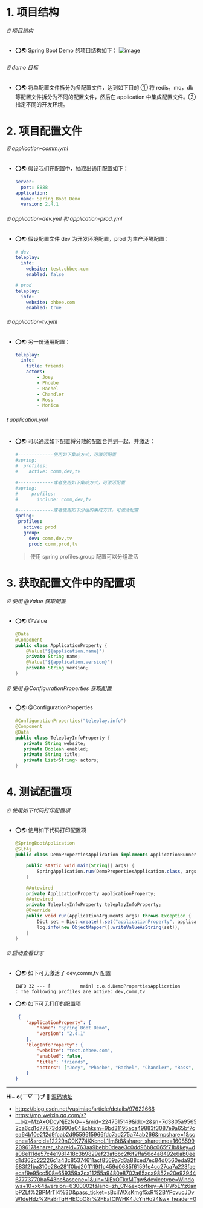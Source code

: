 # 1. 项目结构<span id="项目结构"></span>
###### ⏰ 项目结构
- ⭕🌏 Spring Boot Demo 的项目结构如下：
![image](https://media.ohbee.cn/spring-boot-1.jpg)
###### ⏰ demo 目标
- ⭕🌏 将单配置文件拆分为多配置文件，达到如下目的 ① 将 redis，mq，db 等配置文件拆分为不同的配置文件，然后在 application 中集成配置文件。② 指定不同的开发环境。
# 2. 项目配置文件<span id="项目配置文件"></span>
###### ⏰ application-comm.yml
- ⭕🌏 假设我们在配置中，抽取出通用配置如下：
    ```yml
    server:
      port: 8888
    application:
      name: Spring Boot Demo
      version: 2.4.1
    ```
###### ⏰ application-dev.yml 和 application-prod.yml
- ⭕🌏 假设配置文件 dev 为开发环境配置，prod 为生产环境配置：
    ```yml
    # dev
    teleplay:
      info:
        website: test.ohbee.com
        enabled: false
    ```
    ```yml
    # prod
    teleplay:
      info:
        website: ohbee.com
        enabled: true
    ```
 ###### ⏰ application-tv.yml
 - ⭕🌏 另一份通用配置：
    ```yml
    teleplay:
      info:
        title: friends
        actors:
            - Joey
            - Phoebe
            - Rachel
            - Chandler
            - Ross
            - Monica
    ```
 ###### ❗ application.yml
  - ⭕🌏 可以通过如下配置将分散的配置合并到一起，并激活：
     ```yml
     #-------------使用如下集成方式，可激活配置
    #spring:
    #  profiles:
    #    active: comm,dev,tv

    #-------------或者使用如下集成方式，可激活配置
    #spring:
    #     profiles:
    #       include: comm,dev,tv

    #-------------或者使用如下分组的集成方式，可激活配置
    spring:
      profiles:
        active: prod
        group:
          dev: comm,dev,tv
          prod: comm,prod,tv
     ```
    > 使用 spring.profiles.group 配置可以分组激活
# 3. 获取配置文件中的配置项<span id="获取配置文件中的配置项"></span>
 ###### ⏰ 使用 @Value 获取配置
 - ⭕🌏  @Value 
    ```java
    @Data
    @Component
    public class ApplicationProperty {
        @Value("${application.name}")
        private String name;
        @Value("${application.version}")
        private String version;
    }
    ```

###### ⏰ 使用 @ConfigurationProperties 获取配置
 - ⭕🌏  @ConfigurationProperties
     ```java
    @ConfigurationProperties("teleplay.info")
    @Component
    @Data
    public class TeleplayInfoProperty {
        private String website;
        private Boolean enabled;
        private String title;
        private List<String> actors;
    }
     ```
# 4. 测试配置项<span id="测试配置项">
###### ⏰ 使用如下代码打印配置项
 - ⭕🌏  使用如下代码打印配置项
    ```java
    @SpringBootApplication
    @Slf4j
    public class DemoPropertiesApplication implements ApplicationRunner {

        public static void main(String[] args) {
            SpringApplication.run(DemoPropertiesApplication.class, args);
        }

        @Autowired
        private ApplicationProperty applicationProperty;
        @Autowired
        private TeleplayInfoProperty teleplayInfoProperty;
        @Override
        public void run(ApplicationArguments args) throws Exception {
            Dict set = Dict.create().set("applicationProperty", applicationProperty).set("blogInfoProperty", teleplayInfoProperty);
            log.info(new ObjectMapper().writeValueAsString(set));
        }
    }
    ```
###### ⏰ 启动查看日志
 - ⭕🌏  如下可见激活了 dev,comm,tv 配置
     ```shell
     INFO 32 --- [           main] c.o.d.DemoPropertiesApplication          : The following profiles are active: dev,comm,tv
     ```
 - ⭕🌏  如下可见打印的配置项
    ```json
     {
        "applicationProperty": {
            "name": "Spring Boot Demo",
            "version": "2.4.1"
        },
        "blogInfoProperty": {
            "website": "test.ohbee.com",
            "enabled": false,
            "title": "friends",
            "actors": ["Joey", "Phoebe", "Rachel", "Chandler", "Ross", "Monica"]
        }
    }
    ```
    
 ---
<strong> Hi~ o(*￣▽￣*)ブ <span id="源码地址"> </strong>🌱 [源码地址](https://github.com/SpanishSoap/spring-boot-ohbee)



- https://blog.csdn.net/yusimiao/article/details/97622666
- https://mp.weixin.qq.com/s?__biz=MzAxODcyNjEzNQ==&mid=2247515149&idx=2&sn=7d3805a95652ca6cd1d77873dd990e04&chksm=9bd31195aca49883f3087e9a65bf7cea64b10e212d9fcab2d9559615966fdc7ad275a74ab266&mpshare=1&scene=1&srcid=12229nC0K774KKcnoL1Im6t8&sharer_sharetime=1608599209617&sharer_shareid=763aa9bebb0deae3c0dd96b8c065f71b&key=da08e111de57c4e1981418c3b9829ef23af6bc2f6f2ffa56c4a8492e6ab0eed1d362c22226c1a43c85374611acf8569a7d3a88ced7ec84d0560eda92f683f21ba310e28e281f0bd20ff119f1c459d0685f61591e4cc27ca7a223faeecaf9e95cc508e659359a2ca11255a9480e8702a65aca9852e20e9294467773770ba543bc&ascene=1&uin=NjExOTkxMTgw&devicetype=Windows+10+x64&version=6300002f&lang=zh_CN&exportkey=ATPWoEYz6anbPZLf%2BPMrTI4%3D&pass_ticket=sBciIWXsKmgf5xR%2BYPcvucJDvWfdeHdz%2FaBrTqHHECbO8r%2FEafCIWHK4JcYhHo24&wx_header=0